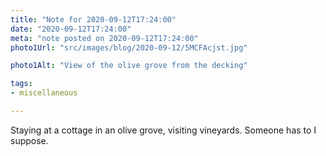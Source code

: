 ```yaml
---
title: "Note for 2020-09-12T17:24:00"
date: "2020-09-12T17:24:00"
meta: "note posted on 2020-09-12T17:24:00"
photo1Url: "src/images/blog/2020-09-12/5MCFAcjst.jpg"

photo1Alt: "View of the olive grove from the decking"

tags:
- miscellaneous

---
```

Staying at a cottage in an olive grove, visiting vineyards. Someone has to I suppose.
